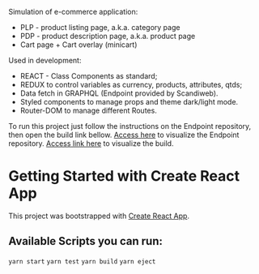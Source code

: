 Simulation of e-commerce application:

-   PLP - product listing page, a.k.a. category page
-   PDP - product description page, a.k.a. product page
-   Cart page + Cart overlay (minicart)

Used in development:

-   REACT - Class Components as standard;
-   REDUX to control variables as currency, products, attributes, qtds;
-   Data fetch in GRAPHQL (Endpoint provided by Scandiweb).
-   Styled components to manage props and theme dark/light mode.
-   Router-DOM to manage different Routes.

To run this project just follow the instructions on the Endpoint repository, then open the build link bellow.
[Access here](https://github.com/scandiweb/junior-react-endpoint) to visualize the Endpoint repository.
[Access link here](https://e-commerce-beta-henna.vercel.app/) to visualize the build.

# Getting Started with Create React App

This project was bootstrapped with [Create React App](https://github.com/facebook/create-react-app).

## Available Scripts you can run:

`yarn start`
`yarn test`
`yarn build`
`yarn eject`
